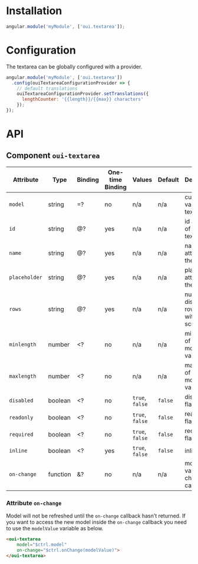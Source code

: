 # Installation

```js
angular.module('myModule', ['oui.textarea']);
```

# Configuration

The textarea can be globally configured with a provider.

```js
angular.module('myModule', ['oui.textarea'])
  .config(ouiTextareaConfigurationProvider => {
    // default translations
    ouiTextareaConfigurationProvider.setTranslations({
      lengthCounter: '{{length}}/{{max}} characters'
    });
});
```

# API

## Component `oui-textarea`

| Attribute     | Type      | Binding   | One-time Binding  | Values            | Default   | Description
| ----          | ----      | ----      | ----              | ----              | ----      | ----
| `model`       | string    | =?        | no                | n/a               | n/a       | current value of the textarea
| `id`          | string    | @?        | yes               | n/a               | n/a       | id attribute of the textarea
| `name`        | string    | @?        | yes               | n/a               | n/a       | name attribute of the textarea
| `placeholder` | string    | @?        | yes               | n/a               | n/a       | placeholder attribute of the textarea
| `rows`        | string    | @?        | yes               | n/a               | n/a       | number of displayed rows without scrolling
| `minlength`   | number    | <?        | no                | n/a               | n/a       | min length of the model value
| `maxlength`   | number    | <?        | no                | n/a               | n/a       | max length of the model value
| `disabled`    | boolean   | <?        | no                | `true`, `false`   | `false`   | disabled flag
| `readonly`    | boolean   | <?        | no                | `true`, `false`   | `false`   | readonly flag
| `required`    | boolean   | <?        | no                | `true`, `false`   | `false`   | required flag
| `inline`      | boolean   | <?        | yes               | `true`, `false`   | `false`   | inline flag
| `on-change`   | function  | &?        | no                | n/a               | n/a       | model value change callback

### Attribute `on-change`

Model will not be refreshed until the `on-change` callback hasn't returned. If you want to access the new model inside the `on-change` callback you need to use the `modelValue` variable as below.

```html
<oui-textarea
    model="$ctrl.model"
    on-change="$ctrl.onChange(modelValue)">
</oui-textarea>
```
